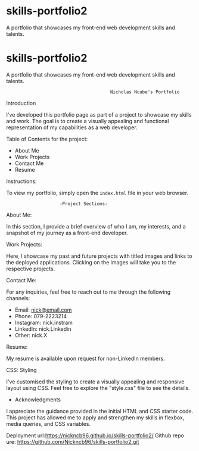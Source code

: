 # skills-portfolio2
A portfolio that showcases my front-end web development skills and talents.

# skills-portfolio2
A portfolio that showcases my front-end web development skills and talents.

                                           Nicholas Ncube's Portfolio	



Introduction												
												
I've developed this portfolio page as part of a project to showcase my skills and work. The goal is to create a visually appealing and functional representation of my capabilities as a web developer.												
												
Table of Contents for the project:											
												
- About Me									
- Work Projects												
- Contact Me											
- Resume											
												
Instructions:											
												
To view my portfolio, simply open the `index.html` file in your web browser.												
												
                        -Project Sections-											
												
About Me:											
												
In this section, I provide a brief overview of who I am, my interests, and a snapshot of my journey as a front-end developer.												
												
Work Projects:												
												
Here, I showcase my past and future projects with titled images and links to the deployed applications. Clicking on the images will take you to the respective projects.												
												
Contact Me:											
												
For any inquiries, feel free to reach out to me through the following channels:												
- Email: nick@email.com											
- Phone: 079-2223214											
- Instagram: nick.instram												
- LinkedIn: nick.Linkedin											
- Other: nick.X											
												
Resume:												
												
My resume is available upon request for non-LinkedIn members.												
												
CSS: Styling												
												
I've customised the styling to create a visually appealing and responsive layout using CSS. Feel free to explore the "style.css" file to see the details.												
												
- Acknowledgments												

I appreciate the guidance provided in the initial HTML and CSS starter code. This project has allowed me to apply and strengthen my skills in flexbox, media queries, and CSS variables.												
										

Deployment url:https://nickncb96.github.io/skills-portfolio2/
Github repo ure: https://github.com/Nickncb96/skills-portfolio2.git
												
										
												
												
												
												